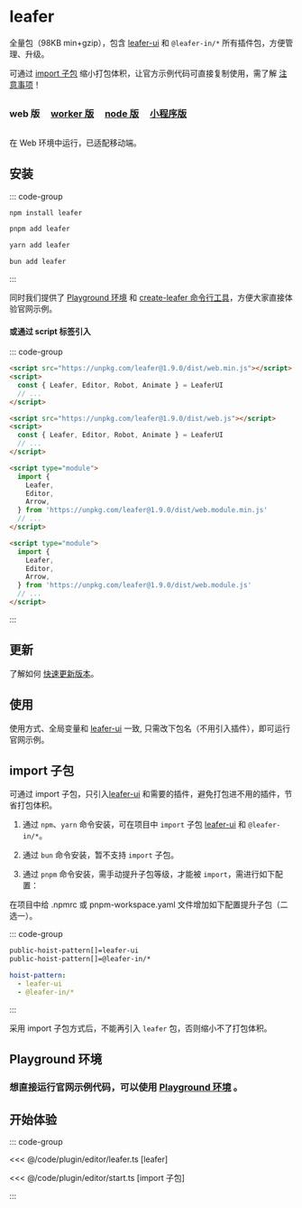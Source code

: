 <script setup>
import Case from '/component/Case.vue'
</script>

# leafer

全量包（98KB min+gzip），包含 [leafer-ui](/guide/install/ui/start.md) 和 `@leafer-in/*` 所有插件包，方便管理、升级。

可通过 [import 子包](/guide/install/leafer/start.md#import-子包) 缩小打包体积，让官方示例代码可直接复制使用，需了解 [注意事项](#import-子包)！

##

### web 版 &nbsp; &nbsp; [worker 版](/guide/install/leafer/worker/start.md) &nbsp; &nbsp; [node 版](/guide/install/leafer/node/start.md) &nbsp; &nbsp; [小程序版](/guide/install/leafer/miniapp/start.md)

##

在 Web 环境中运行，已适配移动端。

## 安装

::: code-group

```sh [npm]
npm install leafer
```

```sh [pnpm]
pnpm add leafer
```

```sh [yarn]
yarn add leafer
```

```sh [bun]
bun add leafer
```

:::

同时我们提供了 [Playground 环境](/guide/runtime.md) 和 [create-leafer 命令行工具](/create/leafer.md)，方便大家直接体验官网示例。

#### 或通过 script 标签引入

::: code-group

```html [web.min]
<script src="https://unpkg.com/leafer@1.9.0/dist/web.min.js"></script>
<script>
  const { Leafer, Editor, Robot, Animate } = LeaferUI
  // ...
</script>
```

```html [web]
<script src="https://unpkg.com/leafer@1.9.0/dist/web.js"></script>
<script>
  const { Leafer, Editor, Robot, Animate } = LeaferUI
  // ...
</script>
```

```html [module.min]
<script type="module">
  import {
    Leafer,
    Editor,
    Arrow,
  } from 'https://unpkg.com/leafer@1.9.0/dist/web.module.min.js'
  // ...
</script>
```

```html [module]
<script type="module">
  import {
    Leafer,
    Editor,
    Arrow,
  } from 'https://unpkg.com/leafer@1.9.0/dist/web.module.js'
  // ...
</script>
```

<!-- https://unpkg.com 无法访问时，可替换为 https://cdn.jsdelivr.net/npm -->

:::

## 更新

了解如何 [快速更新版本](/guide/update.md)。

## 使用

使用方式、全局变量和 [leafer-ui](/guide/install/ui/start.md) 一致, 只需改下包名（不用引入插件），即可运行官网示例。

## import 子包

可通过 import 子包，只引入[leafer-ui](/guide/install/ui/start.md) 和需要的插件，避免打包进不用的插件，节省打包体积。

1. 通过 `npm`、`yarn` 命令安装，可在项目中 `import` 子包 [leafer-ui](/guide/install/ui/start.md) 和 `@leafer-in/*`。

2. 通过 `bun` 命令安装，暂不支持 `import` 子包。

3. 通过 `pnpm` 命令安装，需手动提升子包等级，才能被 `import`，需进行如下配置：

在项目中给 .npmrc 或 pnpm-workspace.yaml 文件增加如下配置提升子包（二选一）。

::: code-group

```sh [.npmrc]
public-hoist-pattern[]=leafer-ui
public-hoist-pattern[]=@leafer-in/*
```

```yaml [pnpm-workspace.yaml]
hoist-pattern:
  - leafer-ui
  - @leafer-in/*
```

:::

采用 import 子包方式后，不能再引入 `leafer` 包，否则缩小不了打包体积。

## Playground 环境

### 想直接运行官网示例代码，可以使用 [Playground 环境](/guide/runtime.md) 。

## 开始体验

<case name="Editor" index=2 count=2 x=20></case>

::: code-group

<<< @/code/plugin/editor/leafer.ts [leafer]

<<< @/code/plugin/editor/start.ts [import 子包]

:::
